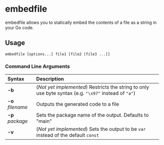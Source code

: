 # embedfile

embedfile allows you to statically embed the contents of a file as a string in your Go code.

## Usage

    embedfile [options...] file1 [file2 [file3 ...]]

### Command Line Arguments

Syntax | Description
:------|:-----------
__-b__ | (*Not yet implemented*) Restricts the string to only use byte syntax (e.g. `"\x97"` instead of `"a"`)
__-o__ *filename* | Outputs the generated code to a file
__-p__ *package* | Sets the package name of the output.  Defaults to "main"
__-v__ | (*Not yet implemented*) Sets the output to be `var` instead of the default `const`
